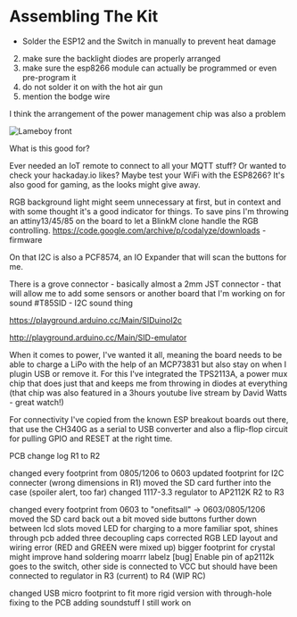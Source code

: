# Assembling The Kit

- Solder the ESP12 and the Switch in manually to prevent heat damage

2. make sure the backlight diodes are properly arranged
3. make sure the esp8266 module can actually be programmed or even pre-program it
4. do not solder it on with the hot air gun
5. mention the bodge wire

I think the arrangement of the power management chip was also a problem

![Lameboy front](/img/lameboy/front.png "Lameboy front")

What is this good for? 

Ever needed an IoT remote to connect to all your MQTT stuff? Or wanted to check your hackaday.io likes? Maybe test your WiFi with the ESP8266? It's also good for gaming, as the looks might give away.

RGB background light might seem unnecessary at first, but in context and with some thought it's a good indicator for things. To save pins I'm throwing an attiny13/45/85 on the board to let a BlinkM clone handle the RGB controlling. https://code.google.com/archive/p/codalyze/downloads - firmware

On that I2C is also a PCF8574, an IO Expander that will scan the buttons for me.

There is a grove connector - basically almost a 2mm JST connector - that will allow me to add some sensors or another board that I'm working on for sound 
#T85SID - I2C sound thing 

https://playground.arduino.cc/Main/SIDuinoI2c

http://playground.arduino.cc/Main/SID-emulator

When it comes to power, I've wanted it all, meaning the board needs to be able to charge a LiPo with the help of an MCP73831 but also stay on when I plugin USB or remove it. For this I've integrated the TPS2113A, a power mux chip that does just that and keeps me from throwing in diodes at everything (that chip was also featured in a 3hours youtube live stream by David Watts - great watch!)

For connectivity I've copied from the known ESP breakout boards out there, that use the CH340G as a serial to USB converter and also a flip-flop circuit for pulling GPIO and RESET at the right time.

PCB change log R1 to R2

changed every footprint from 0805/1206 to 0603
updated footprint for I2C connecter (wrong dimensions in R1)
moved the SD card further into the case (spoiler alert, too far)
changed 1117-3.3 regulator to AP2112K
R2 to R3

changed every footprint from 0603 to "onefitsall" -> 0603/0805/1206
moved the SD card back out a bit
moved side buttons further down between lcd slots
moved LED for charging to a more familiar spot, shines through pcb
added three decoupling caps
corrected RGB LED layout and wiring error (RED and GREEN were mixed up)
bigger footprint for crystal might improve hand soldering
moarrr labelz
[bug] Enable pin of ap2112k goes to the switch, other side is connected to VCC but should have been connected to regulator in
R3 (current) to R4 (WIP RC)

changed USB micro footprint to fit more rigid version with through-hole fixing to the PCB
adding soundstuff I still work on